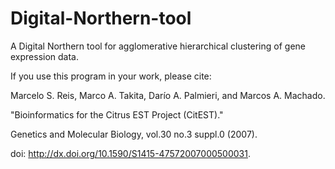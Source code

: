 # Digital-Northern-tool
A Digital Northern tool for agglomerative hierarchical clustering of gene expression data.

If you use this program in your work, please cite:

Marcelo S. Reis, Marco A. Takita, Darío A. Palmieri, and Marcos A. Machado.

"Bioinformatics for the Citrus EST Project (CitEST)."

Genetics and Molecular Biology, vol.30 no.3 suppl.0 (2007).

doi: http://dx.doi.org/10.1590/S1415-47572007000500031.
